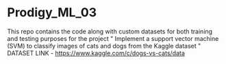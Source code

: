 # Prodigy_ML_03
This repo contains the code along with custom datasets for both training and testing purposes for the project 
" Implement a support vector machine (SVM) to classify images of cats and dogs from the Kaggle dataset "
DATASET LINK - https://www.kaggle.com/c/dogs-vs-cats/data
